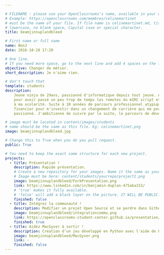 ```yaml
---

# FILENAME : please use your OpenClassrooms's name, available in your url.
# Example: https://openclassrooms.com/membres/celinemartinet
# must be the name of your file. If file name is celinemartinet.md, title is celinemartinet.
# lowercase, no blank space, Capital case or special character.
title: beamjinnuplandbleed

# First name or full name
name: BenJ
date: 2016-10-28 17:20

# One line.
# If you need more space, go to the next line and add 4 spaces on the left, as in 'description'.
objective: Changer de métier.
short_description: Je n'aime rien.

# don't touch that
template: students
description:
    Jeune ninja de 29ans, passionné d'informatique depuis tout jeune. Après avoir été en échec scolaire
    pour avoir passé un peu trop de temps les remotes du mIRC script et les IRC, j'ai mis un terme très tôt
    à ma scolarité. Suite à 10 années de parcours professionnel atypique, je profite d'un confort
    financier pour m'investir dans un changement de carrière qui me permettra d'excercer un métier m'a toujours
    passionné. J'ambitionne de suivre par la suite, le parcours de développeur d'application - Java.

# image must be located in content/images/students
# name should be the same as this file. Eg: celinemartinet.png
image: beamjinnuplandbleed.jpg

# Change this to True when you do you pull request.
public: True

# You need to keep the exact same structure for each new project.
projects:
  - title: Présentation !
    description: Rapide présentation.
    # Create a new repository for your images. Name it the same as your nickname and profile picture.
    # Image must be here: content/students/yourrepo/project1.png
    image: beamjinnuplandbleed/ForkPresentation.png
    link: https://www.linkedin.com/in/benjamin-duplan-475aba153/
    # 'true' makes it fully available.
    # 'false' will add a black layer on the picture. IT WILL BE PUBLIC!
    finished: false
  - title: Intégrez la communauté !
    description: Modifier un projet Open Source et se perdre dans Github et avant de commprendre comme faire des pull requests. 
    image: beamjinnuplandbleed/integrationcommu.png
    link: https://openclassrooms-student-center.github.io/presentation/students/BenJ.html
    finished: true
  - title: Aidez MacGyver à sortir !
    description: Création d’un jeu développé en Python avec l'aide de Pygame.
    image: beamjinnuplandbleed/MacGyver.png
    link: -
    finished: false
---
```

